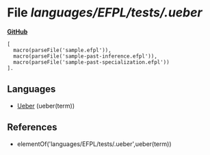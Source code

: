 # File _languages/EFPL/tests/.ueber_
**[GitHub](https://github.com/softlang/yas/blob/master/languages/EFPL/tests/.ueber)**
```
[
  macro(parseFile('sample.efpl')),
  macro(parseFile('sample-past-inference.efpl')),
  macro(parseFile('sample-past-specialization.efpl'))
].
```

## Languages
* [Ueber](../languages/Ueber.md) (ueber(term))

## References
* elementOf('languages/EFPL/tests/.ueber',ueber(term))

